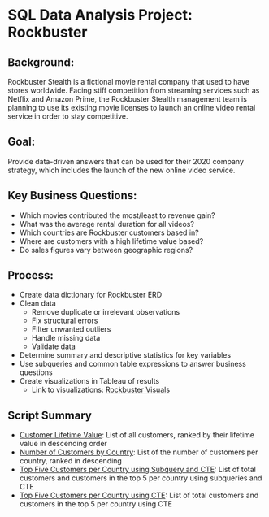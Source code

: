 # SQL Data Analysis Project: Rockbuster

## Background:
Rockbuster Stealth is a fictional movie rental company that used to have stores worldwide.  Facing stiff competition from streaming services such as Netflix and Amazon Prime, the Rockbuster Stealth management team is planning to use its existing movie licenses to launch an online video rental service in order to stay competitive.  
## Goal:
Provide data-driven answers that can be used for their 2020 company strategy, which includes the launch of the new online video service.
## Key Business Questions:
* Which movies contributed the most/least to revenue gain?
* What was the average rental duration for all videos?
* Which countries are Rockbuster customers based in?
* Where are customers with a high lifetime value based?
* Do sales figures vary between geographic regions?

## Process:
* Create data dictionary for Rockbuster ERD
* Clean data
  - Remove duplicate or irrelevant observations
  - Fix structural errors
  - Filter unwanted outliers
  - Handle missing data
  - Validate data
* Determine summary and descriptive statistics for key variables
* Use subqueries and common table expressions to answer business questions
* Create visualizations in Tableau of results
  - Link to visualizations: [Rockbuster Visuals](https://public.tableau.com/app/profile/erin.swift/viz/RockbusterCustomerCountry/CustomersbyCountry)

## Script Summary
* [Customer Lifetime Value](CustLifetimeValueCTE.sql):  List of all customers, ranked by their lifetime value in descending order
* [Number of Customers by Country](CustPerCountry.sql): List of the number of customers per country, ranked in descending
* [Top Five Customers per Country using Subquery and CTE](TopFivePerCountrySQandCTE.sql): List of total customers and customers in the top 5 per country using subqueries and CTE
* [Top Five Customers per Country using CTE](TopFivePerCountryCTE.sql): List of total customers and customers in the top 5 per country using CTE
